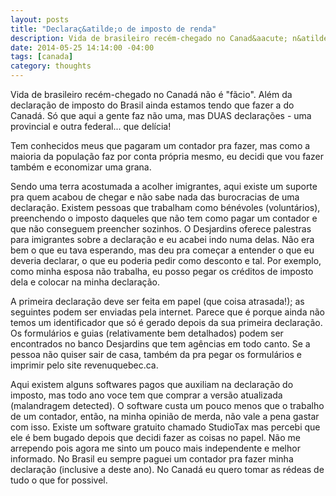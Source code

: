 ```yaml
---
layout: posts
title: "Declaraç&atilde;o de imposto de renda"
description: Vida de brasileiro recém-chegado no Canad&aacute; n&atilde;o é "f&aacute;cio". Além da declaraç&atilde;o de imposto do Brasil ainda estamos tendo que fazer a do Canad&aacute;...
date: 2014-05-25 14:14:00 -04:00
tags: [canada]
category: thoughts
---
```

Vida de brasileiro recém-chegado no Canad&aacute; n&atilde;o é "f&atilde;cio". Além da declaraç&atilde;o de imposto do Brasil ainda estamos tendo que fazer a do Canad&aacute;. S&oacute; que aqui a gente faz n&atilde;o uma, mas DUAS declaraç&otilde;es - uma provincial e outra federal... que del&iacute;cia!

Tem conhecidos meus que pagaram um contador pra fazer, mas como a maioria da popula&ccedil;&atilde;o faz por conta pr&oacute;pria mesmo, eu decidi que vou fazer também e economizar uma grana.

Sendo uma terra acostumada a acolher imigrantes, aqui existe um suporte pra quem acabou de chegar e n&atilde;o sabe nada das burocracias de uma declara&ccedil;&atilde;o. Existem pessoas que trabalham como bénévoles (volunt&aacute;rios), preenchendo o imposto daqueles que n&atilde;o tem como pagar um contador e que n&atilde;o conseguem preencher sozinhos. O Desjardins oferece palestras para imigrantes sobre a declara&ccedil;&atilde;o e eu acabei indo numa delas. N&atilde;o era bem o que eu tava esperando, mas deu pra começar a entender o que eu deveria declarar, o que eu poderia pedir como desconto e tal. Por exemplo, como minha esposa n&atilde;o trabalha, eu posso pegar os créditos de imposto dela e colocar na minha declara&ccedil;&atilde;o.

A primeira declara&ccedil;&atilde;o deve ser feita em papel (que coisa atrasada!); as seguintes podem ser enviadas pela internet. Parece que é porque ainda n&atilde;o temos um identificador que s&oacute; é gerado depois da sua primeira declara&ccedil;&atilde;o. Os formul&aacute;rios e guias (relativamente bem detalhados) podem ser encontrados no banco Desjardins que tem ag&ecirc;ncias em todo canto. Se a pessoa n&atilde;o quiser sair de casa, tamb&eacute;m da pra pegar os formul&aacute;rios e imprimir pelo site revenuquebec.ca.

Aqui existem alguns softwares pagos que auxiliam na declara&ccedil;&atilde;o do imposto, mas todo ano voce tem que comprar a vers&atilde;o atualizada (malandragem detected). O software custa um pouco menos que o trabalho de um contador, ent&atilde;o, na minha opini&atilde;o de merda, n&atilde;o vale a pena gastar com isso. Existe um software gratuito chamado StudioTax mas percebi que ele é bem bugado depois que decidi fazer as coisas no papel. N&atilde;o me arrependo pois agora me sinto um pouco mais independente e melhor informado. No Brasil eu sempre paguei um contador pra fazer minha declara&ccedil;&atilde;o (inclusive a deste ano). No Canad&aacute; eu quero tomar as rédeas de tudo o que for possivel.
